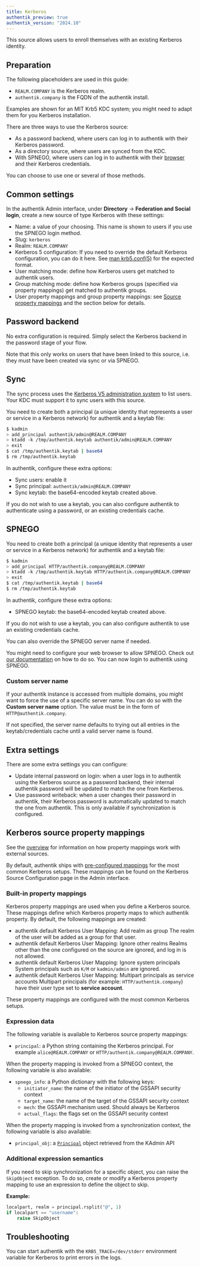 ```yaml
---
title: Kerberos
authentik_preview: true
authentik_version: "2024.10"
---
```


This source allows users to enroll themselves with an existing Kerberos identity.

## Preparation

The following placeholders are used in this guide:

- `REALM.COMPANY` is the Kerberos realm.
- `authentik.company` is the FQDN of the authentik install.

Examples are shown for an MIT Krb5 KDC system; you might need to adapt them for you Kerberos installation.

There are three ways to use the Kerberos source:

- As a password backend, where users can log in to authentik with their Kerberos password.
- As a directory source, where users are synced from the KDC.
- With SPNEGO, where users can log in to authentik with their [browser](./browser.md) and their Kerberos credentials.

You can choose to use one or several of those methods.

## Common settings

In the authentik Admin interface, under **Directory** -> **Federation and Social login**, create a new source of type Kerberos with these settings:

- Name: a value of your choosing. This name is shown to users if you use the SPNEGO login method.
- Slug: `kerberos`
- Realm: `REALM.COMPANY`
- Kerberos 5 configuration: If you need to override the default Kerberos configuration, you can do it here. See [man krb5.conf(5)](https://web.mit.edu/kerberos/krb5-latest/doc/admin/conf_files/krb5_conf.html) for the expected format.
- User matching mode: define how Kerberos users get matched to authentik users.
- Group matching mode: define how Kerberos groups (specified via property mappings) get matched to authentik groups.
- User property mappings and group property mappings: see [Source property mappings](../../property-mappings/index.md) and the section below for details.

## Password backend

No extra configuration is required. Simply select the Kerberos backend in the password stage of your flow.

Note that this only works on users that have been linked to this source, i.e. they must have been created via sync or via SPNEGO.

## Sync

The sync process uses the [Kerberos V5 administration system](https://web.mit.edu/kerberos/krb5-latest/doc/admin/database.html) to list users. Your KDC must support it to sync users with this source.

You need to create both a principal (a unique identity that represents a user or service in a Kerberos network) for authentik and a keytab file:

```bash
$ kadmin
> add_principal authentik/admin@REALM.COMPANY
> ktadd -k /tmp/authentik.keytab authentik/admin@REALM.COMPANY
> exit
$ cat /tmp/authentik.keytab | base64
$ rm /tmp/authentik.keytab
```

In authentik, configure these extra options:

- Sync users: enable it
- Sync principal: `authentik/admin@REALM.COMPANY`
- Sync keytab: the base64-encoded keytab created above.

If you do not wish to use a keytab, you can also configure authentik to authenticate using a password, or an existing credentials cache.

## SPNEGO

You need to create both a principal (a unique identity that represents a user or service in a Kerberos network) for authentik and a keytab file:

```bash
$ kadmin
> add_principal HTTP/authentik.company@REALM.COMPANY
> ktadd -k /tmp/authentik.keytab HTTP/authentik.company@REALM.COMPANY
> exit
$ cat /tmp/authentik.keytab | base64
$ rm /tmp/authentik.keytab
```

In authentik, configure these extra options:

- SPNEGO keytab: the base64-encoded keytab created above.

If you do not wish to use a keytab, you can also configure authentik to use an existing credentials cache.

You can also override the SPNEGO server name if needed.

You might need to configure your web browser to allow SPNEGO. Check out [our documentation](./browser.md) on how to do so. You can now login to authentik using SPNEGO.

### Custom server name

If your authentik instance is accessed from multiple domains, you might want to force the use of a specific server name. You can do so with the **Custom server name** option. The value must be in the form of `HTTP@authentik.company`.

If not specified, the server name defaults to trying out all entries in the keytab/credentials cache until a valid server name is found.

## Extra settings

There are some extra settings you can configure:

- Update internal password on login: when a user logs in to authentik using the Kerberos source as a password backend, their internal authentik password will be updated to match the one from Kerberos.
- Use password writeback: when a user changes their password in authentik, their Kerberos password is automatically updated to match the one from authentik. This is only available if synchronization is configured.

## Kerberos source property mappings

See the [overview](../../property-mappings/index.md) for information on how property mappings work with external sources.

By default, authentik ships with [pre-configured mappings](#built-in-property-mappings) for the most common Kerberos setups. These mappings can be found on the Kerberos Source Configuration page in the Admin interface.

### Built-in property mappings

Kerberos property mappings are used when you define a Kerberos source. These mappings define which Kerberos property maps to which authentik property. By default, the following mappings are created:

- authentik default Kerberos User Mapping: Add realm as group
  The realm of the user will be added as a group for that user.
- authentik default Kerberos User Mapping: Ignore other realms
  Realms other than the one configured on the source are ignored, and log in is not allowed.
- authentik default Kerberos User Mapping: Ignore system principals
  System principals such as `K/M` or `kadmin/admin` are ignored.
- authentik default Kerberos User Mapping: Multipart principals as service accounts
  Multipart principals (for example: `HTTP/authentik.company`) have their user type set to **service account**.

These property mappings are configured with the most common Kerberos setups.

### Expression data

The following variable is available to Kerberos source property mappings:

- `principal`: a Python string containing the Kerberos principal. For example `alice@REALM.COMPANY` or `HTTP/authentik.company@REALM.COMPANY`.

When the property mapping is invoked from a SPNEGO context, the following variable is also available:

- `spnego_info`: a Python dictionary with the following keys:
    - `initiator_name`: the name of the initiator of the GSSAPI security context
    - `target_name`: the name of the target of the GSSAPI security context
    - `mech`: the GSSAPI mechanism used. Should always be Kerberos
    - `actual_flags`: the flags set on the GSSAPI security context

When the property mapping is invoked from a synchronization context, the following variable is also available:

- `principal_obj`: a [`Principal`](https://kadmin-rs.readthedocs.io/latest/kadmin.html#kadmin.Principal) object retrieved from the KAdmin API

### Additional expression semantics

If you need to skip synchronization for a specific object, you can raise the `SkipObject` exception. To do so, create or modify a Kerberos property mapping to use an expression to define the object to skip.

**Example:**

```python
localpart, realm = principal.rsplit("@", 1)
if localpart == "username":
    raise SkipObject
```

## Troubleshooting

You can start authentik with the `KRB5_TRACE=/dev/stderr` environment variable for Kerberos to print errors in the logs.
